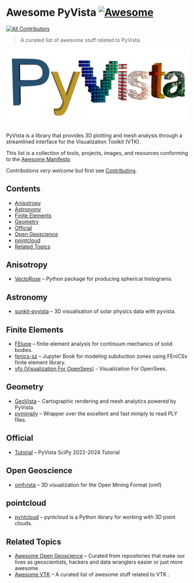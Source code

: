 # Awesome PyVista [![Awesome](https://cdn.rawgit.com/sindresorhus/awesome/d7305f38d29fed78fa85652e3a63e154dd8e8829/media/badge.svg)](https://github.com/sindresorhus/awesome)

<!-- ALL-CONTRIBUTORS-BADGE:START - Do not remove or modify this section -->

[![All Contributors](https://img.shields.io/badge/all_contributors-3-orange.svg?style=flat-square)](#contributors-)

<!-- ALL-CONTRIBUTORS-BADGE:END -->

> A curated list of awesome stuff related to PyVista.

<p align="center">
    <img src="https://github.com/pyvista/pyvista/blob/main/doc/source/_static/pyvista_logo.svg" alt="pyvista_logo_sm" width="500"/>
</p>

PyVista is a library that provides 3D plotting and mesh analysis through a streamlined interface for the Visualization Toolkit (VTK).

This list is a collection of tools, projects, images, and resources conforming to the [Awesome Manifesto](https://github.com/sindresorhus/awesome/blob/main/awesome.md)

Contributions _very welcome_ but first see [Contributing](CONTRIBUTING.md).

## Contents

<!-- START doctoc generated TOC please keep comment here to allow auto update -->
<!-- DON'T EDIT THIS SECTION, INSTEAD RE-RUN doctoc TO UPDATE -->

- [Anisotropy](#anisotropy)
- [Astronomy](#astronomy)
- [Finite Elements](#finite-elements)
- [Geometry](#geometry)
- [Official](#official)
- [Open Geoscience](#open-geoscience)
- [pointcloud](#pointcloud)
- [Related Topics](#related-topics)

<!-- END doctoc generated TOC please keep comment here to allow auto update -->

## Anisotropy

- [VectoRose](https://github.com/bzrudski/vectorose) – Python package for producing spherical histograms.

## Astronomy

- [sunkit-pyvista](https://github.com/sunpy/sunkit-pyvista) – 3D visualisation of solar physics data with pyvista.

## Finite Elements

- [FElupe](https://github.com/adtzlr/felupe) – finite element analysis for continuum mechanics of solid bodies.
- [fenics-sz](https://github.com/cianwilson/fenics-sz) – Jupyter Book for modeling subduction zones using FEniCSx finite element library.
- [vfo (Visualization For OpenSees)](https://github.com/u-anurag/vfo) - Visualization For OpenSees.

## Geometry

- [GeoVista](https://github.com/bjlittle/geovista) – Cartographic rendering and mesh analytics powered by PyVista.
- [pyminiply](https://github.com/pyvista/pyminiply) – Wrapper over the excellent and fast miniply to read PLY files.

## Official

- [Tutorial](https://github.com/pyvista/pyvista-tutorial) – PyVista SciPy 2022-2024 Tutorial

## Open Geoscience

- [omfvista](https://github.com/OpenGeoVis/omfvista) – 3D visualization for the Open Mining Format (omf)

## pointcloud

- [pyntcloud](https://github.com/daavoo/pyntcloud) – pyntcloud is a Python library for working with 3D point clouds.

## Related Topics

- [Awesome Open Geoscience](https://github.com/softwareunderground/awesome-open-geoscience) – Curated from repositories that make our lives as geoscientists, hackers and data wranglers easier or just more awesome.
- [Awesome VTK](https://github.com/tkoyama010/awesome-vtk) – A curated list of awesome stuff related to VTK .
